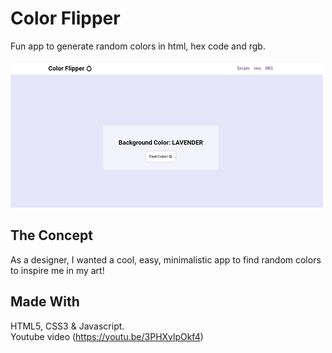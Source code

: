 # Color Flipper

Fun app to generate random colors in html, hex code and rgb.

![Alt text](./assets/color-flipper-app.png)

## The Concept

As a designer, I wanted a cool, easy, minimalistic app to find random colors to inspire me in my art!

## Made With

HTML5, CSS3 & Javascript.<br/>
Youtube video (https://youtu.be/3PHXvlpOkf4)
